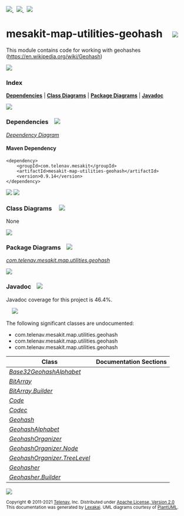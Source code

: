 [//]: # (start-user-text)

<a href="https://www.mesakit.org">
<img src="https://telenav.github.io/telenav-assets/images/icons/web-32.png" srcset="https://telenav.github.io/telenav-assets/images/icons/web-32-2x.png 2x"/>
</a>
&nbsp;
<a href="https://twitter.com/openmesakit">
<img src="https://telenav.github.io/telenav-assets/images/logos/twitter/twitter-32.png" srcset="https://telenav.github.io/telenav-assets/images/logos/twitter/twitter-32-2x.png 2x"/>
</a>
&nbsp;
<a href="https://mesakit.zulipchat.com">
<img src="https://telenav.github.io/telenav-assets/images/logos/zulip/zulip-32.png" srcset="https://telenav.github.io/telenav-assets/images/logos/zulip/zulip-32-2x.png 2x"/>
</a>

[//]: # (end-user-text)

# mesakit-map-utilities-geohash &nbsp;&nbsp; <img src="https://telenav.github.io/telenav-assets/images/icons/toolbox-32.png" srcset="https://telenav.github.io/telenav-assets/images/icons/toolbox-32-2x.png 2x"/>

This module contains code for working with geohashes (https://en.wikipedia.org/wiki/Geohash)

<img src="https://telenav.github.io/telenav-assets/images/separators/horizontal-line-512.png" srcset="https://telenav.github.io/telenav-assets/images/separators/horizontal-line-512-2x.png 2x"/>

### Index



[**Dependencies**](#dependencies) | [**Class Diagrams**](#class-diagrams) | [**Package Diagrams**](#package-diagrams) | [**Javadoc**](#javadoc)

<img src="https://telenav.github.io/telenav-assets/images/separators/horizontal-line-512.png" srcset="https://telenav.github.io/telenav-assets/images/separators/horizontal-line-512-2x.png 2x"/>

### Dependencies <a name="dependencies"></a> &nbsp;&nbsp; <img src="https://telenav.github.io/telenav-assets/images/icons/dependencies-32.png" srcset="https://telenav.github.io/telenav-assets/images/icons/dependencies-32-2x.png 2x"/>

[*Dependency Diagram*](https://www.mesakit.org/0.9.14/lexakai/mesakit/mesakit-map/utilities/geohash/documentation/diagrams/dependencies.svg)

#### Maven Dependency

    <dependency>
        <groupId>com.telenav.mesakit</groupId>
        <artifactId>mesakit-map-utilities-geohash</artifactId>
        <version>0.9.14</version>
    </dependency>

<img src="https://telenav.github.io/telenav-assets/images/separators/horizontal-line-128.png" srcset="https://telenav.github.io/telenav-assets/images/separators/horizontal-line-128-2x.png 2x"/>

[//]: # (start-user-text)



[//]: # (end-user-text)

<img src="https://telenav.github.io/telenav-assets/images/separators/horizontal-line-128.png" srcset="https://telenav.github.io/telenav-assets/images/separators/horizontal-line-128-2x.png 2x"/>

### Class Diagrams <a name="class-diagrams"></a> &nbsp; &nbsp; <img src="https://telenav.github.io/telenav-assets/images/icons/diagram-40.png" srcset="https://telenav.github.io/telenav-assets/images/icons/diagram-40-2x.png 2x"/>

None

<img src="https://telenav.github.io/telenav-assets/images/separators/horizontal-line-128.png" srcset="https://telenav.github.io/telenav-assets/images/separators/horizontal-line-128-2x.png 2x"/>

### Package Diagrams <a name="package-diagrams"></a> &nbsp;&nbsp; <img src="https://telenav.github.io/telenav-assets/images/icons/box-24.png" srcset="https://telenav.github.io/telenav-assets/images/icons/box-24-2x.png 2x"/>

[*com.telenav.mesakit.map.utilities.geohash*](https://www.mesakit.org/0.9.14/lexakai/mesakit/mesakit-map/utilities/geohash/documentation/diagrams/com.telenav.mesakit.map.utilities.geohash.svg)

<img src="https://telenav.github.io/telenav-assets/images/separators/horizontal-line-128.png" srcset="https://telenav.github.io/telenav-assets/images/separators/horizontal-line-128-2x.png 2x"/>

### Javadoc <a name="javadoc"></a> &nbsp;&nbsp; <img src="https://telenav.github.io/telenav-assets/images/icons/books-24.png" srcset="https://telenav.github.io/telenav-assets/images/icons/books-24-2x.png 2x"/>

Javadoc coverage for this project is 46.4%.  
  
&nbsp; &nbsp; <img src="https://telenav.github.io/telenav-assets/meters/meter-50-96.png" srcset="https://telenav.github.io/telenav-assets/meters/meter-50-96-2x.png 2x"/>


The following significant classes are undocumented:  

- com.telenav.mesakit.map.utilities.geohash  
- com.telenav.mesakit.map.utilities.geohash  
- com.telenav.mesakit.map.utilities.geohash

| Class | Documentation Sections |
|---|---|
| [*Base32GeohashAlphabet*](https://www.mesakit.org/0.9.14/javadoc/mesakit/mesakit.map.utilities.geohash////////////////////////////////////////////////////////////////.html) |  |  
| [*BitArray*](https://www.mesakit.org/0.9.14/javadoc/mesakit/mesakit.map.utilities.geohash///////////////////////////////////////////////////.html) |  |  
| [*BitArray.Builder*](https://www.mesakit.org/0.9.14/javadoc/mesakit/mesakit.map.utilities.geohash///////////////////////////////////////////////////////////.html) |  |  
| [*Code*](https://www.mesakit.org/0.9.14/javadoc/mesakit/mesakit.map.utilities.geohash///////////////////////////////////////////////.html) |  |  
| [*Codec*](https://www.mesakit.org/0.9.14/javadoc/mesakit/mesakit.map.utilities.geohash////////////////////////////////////////////////.html) |  |  
| [*Geohash*](https://www.mesakit.org/0.9.14/javadoc/mesakit/mesakit.map.utilities.geohash//////////////////////////////////////////////////.html) |  |  
| [*GeohashAlphabet*](https://www.mesakit.org/0.9.14/javadoc/mesakit/mesakit.map.utilities.geohash//////////////////////////////////////////////////////////.html) |  |  
| [*GeohashOrganizer*](https://www.mesakit.org/0.9.14/javadoc/mesakit/mesakit.map.utilities.geohash///////////////////////////////////////////////////////////.html) |  |  
| [*GeohashOrganizer.Node*](https://www.mesakit.org/0.9.14/javadoc/mesakit/mesakit.map.utilities.geohash////////////////////////////////////////////////////////////////.html) |  |  
| [*GeohashOrganizer.TreeLevel*](https://www.mesakit.org/0.9.14/javadoc/mesakit/mesakit.map.utilities.geohash/////////////////////////////////////////////////////////////////////.html) |  |  
| [*Geohasher*](https://www.mesakit.org/0.9.14/javadoc/mesakit/mesakit.map.utilities.geohash////////////////////////////////////////////////////.html) |  |  
| [*Geohasher.Builder*](https://www.mesakit.org/0.9.14/javadoc/mesakit/mesakit.map.utilities.geohash////////////////////////////////////////////////////////////.html) |  |  

[//]: # (start-user-text)



[//]: # (end-user-text)

<img src="https://telenav.github.io/telenav-assets/images/separators/horizontal-line-512.png" srcset="https://telenav.github.io/telenav-assets/images/separators/horizontal-line-512-2x.png 2x"/>

<sub>Copyright &#169; 2011-2021 [Telenav](https://telenav.com), Inc. Distributed under [Apache License, Version 2.0](LICENSE)</sub>  
<sub>This documentation was generated by [Lexakai](https://lexakai.org). UML diagrams courtesy of [PlantUML](https://plantuml.com).</sub>
